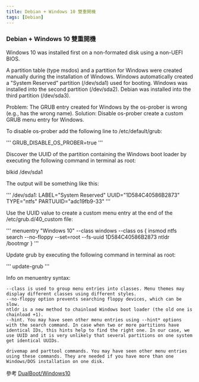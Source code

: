 ```yaml
---
title: Debian + Windows 10 雙重開機
tags: [Debian]
---
```


### Debian + Windows 10 雙重開機

Windows 10 was installed first on a non-formated disk using a non-UEFI BIOS.

A partition table (type msdos) and a partition for Windows were created manually during the installation of Windows. Windows automatically created a "System Reserved" partition (/dev/sda1) used for booting. Windows was installed into the second partition (/dev/sda2). Debian was installed into the third partition (/dev/sda3).

Problem: The GRUB entry created for Windows by the os-prober is wrong (e.g., has the wrong name).
Solution: Disable os-prober create a custom GRUB menu entry for Windows.

To disable os-prober add the following line to /etc/default/grub:

'''
GRUB_DISABLE_OS_PROBER=true
'''

Discover the UUID of the partition containing the Windows boot loader by executing the following command in terminal as root:

blkid /dev/sda1

The output will be something like this:

'''
/dev/sda1: LABEL="System Reserved" UUID="1D584C40586B2873" TYPE="ntfs" PARTUUID="adc19fb9-33"
'''

Use the UUID value to create a custom menu entry at the end of the /etc/grub.d/40_custom file:

'''
menuentry "Windows 10" --class windows --class os {
   insmod ntfs
   search --no-floppy --set=root --fs-uuid 1D584C40586B2873
   ntldr /bootmgr
}
'''

Update grub by executing the following command in terminal as root:

'''
update-grub
'''

Info on menuentry syntax:

    --class is used to group menu entries into classes. Menu themes may display different classes using different styles.
    --no-floppy option prevents searching floppy devices, which can be slow.
    ntldr is a new method to chainload Windows boot loader (the old one is chainload +1).
    --hint. You may have seen other menu entries using --hint* options with the search command. In case when two or more partitions have identical IDs, this hints help to find the right one. In our case, we use UUID and it is very unlikely that several partitions on one system get identical UUIDs.

    drivemap and parttool commands. You may have seen other menu entries using these commands. They are needed if you have more than one Windows/DOS installation on one disk. 

參考 [DualBoot/Windows10](https://wiki.debian.org/DualBoot/Windows10)
